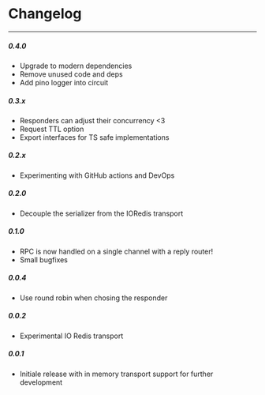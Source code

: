 # Changelog

---

##### 0.4.0

- Upgrade to modern dependencies
- Remove unused code and deps
- Add pino logger into circuit

##### 0.3.x

- Responders can adjust their concurrency <3
- Request TTL option
- Export interfaces for TS safe implementations

##### 0.2.x

- Experimenting with GitHub actions and DevOps

##### 0.2.0

- Decouple the serializer from the IORedis transport

##### 0.1.0

- RPC is now handled on a single channel with a reply router!
- Small bugfixes

##### 0.0.4

- Use round robin when chosing the responder

##### 0.0.2

- Experimental IO Redis transport

##### 0.0.1

- Initiale release with in memory transport support for further development
